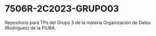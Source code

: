 # 7506R-2C2023-GRUPO03

Repositorio para TPs del Grupo 3 de la materia Organización de Datos (Rodríguez) de la FIUBA.